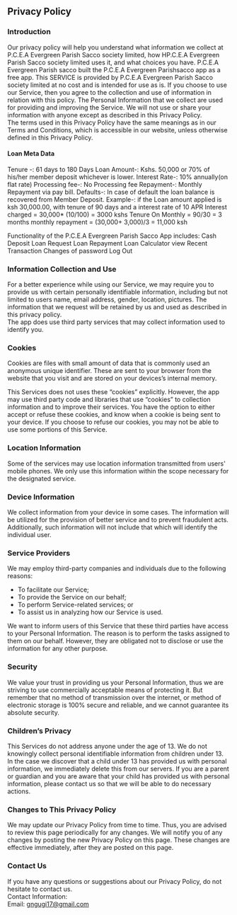 Privacy Policy  
----------------

### Introduction  
Our privacy policy will help you understand what information we collect at P.C.E.A Evergreen Parish Sacco society limited, how HP.C.E.A Evergreen Parish Sacco society limited uses it, and what choices you have.
P.C.E.A Evergreen Parish sacco built the P.C.E.A Evergreen Parishsacco app as a free app. This SERVICE is provided by P.C.E.A Evergreen Parish Sacco society limited at no cost and is intended for use as is.
If you choose to use our Service, then you agree to the collection and use of information in  relation with this policy. The Personal Information that we collect are used for providing and improving the Service. We will not use or share your information with anyone except as described in this Privacy Policy.  
The terms used in this Privacy Policy have the same meanings as in our Terms and Conditions, which is accessible in our website, unless otherwise  defined in this Privacy Policy.

#### Loan Meta Data

Tenure -: 61 days to 180 Days
Loan Amount-: Kshs. 50,000 or 70% of his/her member deposit whichever is lower.
Interest Rate-: 10% annually(on flat rate)
Processing fee-: No Processing fee
Repayment-: Monthly Repayment via pay bill.
Defaults-: In case of default the loan balance is recovered from Member Deposit.
Example-: if the Loan amount applied is ksh 30,000.00, with tenure of 90 days and a interest rate of 10 APR
Interest charged = 30,000* (10/100) = 3000 kshs
Tenure On Monthly = 90/30 = 3 months
monthly repayment = (30,000+ 3,000)/3 = 11,000 ksh

Functionality of the P.C.E.A Evergreen Parish Sacco App includes:
Cash Deposit
Loan Request
Loan Repayment
Loan Calculator
view Recent Transaction
Changes of password
Log Out

### Information Collection and Use  
For a better experience while using our Service, we may require you to provide us with certain personally identifiable information, including but not limited to users name, email address, gender, location, pictures. The information that we request will be retained by us and used as described in this privacy policy.  
The app does use third party services that may collect information used to identify you. 

### Cookies  
Cookies are files with small amount of data that is commonly used an anonymous unique identifier. These are sent to your browser from the website that you visit and are stored on your devices’s internal memory.  

This Services does not uses these “cookies” explicitly. However, the app may use third party code and libraries that use “cookies” to collection information and to improve their services. You have the option  to either accept or refuse these cookies, and know when a cookie is being sent to your device. If you choose to refuse our cookies, you may not be able to use some portions of this Service.  

### Location Information  
Some of the services may use location information transmitted from users' mobile phones. We only use this information within the scope necessary for the designated service.  

### Device Information  
We collect information from your device in some cases. The information will be utilized for the provision of better service and to prevent fraudulent acts. Additionally, such information will not include that which will identify the individual user.  

### Service Providers  
We may employ third-party companies and individuals due to the following reasons:  
* To facilitate our Service;
* To provide the Service on our behalf;
* To perform Service-related services; or
* To assist us in analyzing how our Service is used.  

We want to inform users of this Service that these third parties have access to your Personal Information. The reason is to perform the tasks assigned to them on our behalf. However, they are obligated not to disclose or use the information for any other purpose.  

### Security  
We value your trust in providing us your Personal Information, thus we are striving to use commercially acceptable means of protecting it. But remember that no method of transmission over  the internet, or method of electronic storage is 100% secure and reliable, and we cannot guarantee its absolute security.  

### Children’s Privacy  
This Services do not address anyone under the age of 13. We do not knowingly collect personal identifiable information from children under 13. In the case we discover that a child under 13 has provided us with personal information, we immediately delete this from our servers. If you  are  a  parent  or  guardian and you are aware that your child has provided us with personal information, please contact us so that we will be able to do necessary actions.  

### Changes to This Privacy Policy  
We may update our Privacy Policy from time to time. Thus, you are advised to review this page periodically for any changes. We will notify you of any changes by posting the new Privacy Policy on this page. These changes are effective immediately, after they are posted on this page.  

### Contact Us  
If you have any questions or suggestions about our Privacy Policy, do not hesitate to contact us.  
Contact Information:  
Email: gngugi17@gmail.com 
